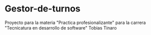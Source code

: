 # Gestor-de-turnos
Proyecto para la materia "Practica profesionalizante" para la carrera "Tecnicatura en desarrollo de software"
Tobias Tinaro
